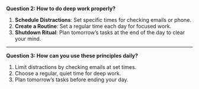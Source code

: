 **Question 2: How to do deep work properly?** 


1. **Schedule Distractions**: Set specific times for checking emails or phone.
2. **Create a Routine**: Set a regular time each day for focused work.
3. **Shutdown Ritual**: Plan tomorrow’s tasks at the end of the day to clear your mind.

---

**Question 3:  How can you use these principles daily?**


1. Limit distractions by checking emails at set times.  
2. Choose a regular, quiet time for deep work.  
3. Plan tomorrow’s tasks before ending your day.